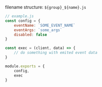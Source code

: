filename structure: `${group}_${name}.js`
```js
// example.js
const config = {
    eventName: `SOME_EVENT_NAME`
    eventArgs: `some_args`
    disabled: false
}

const exec = (client, data) => {
    // do something with emited event data
}

module.exports = {
    config,
    exec
}
```